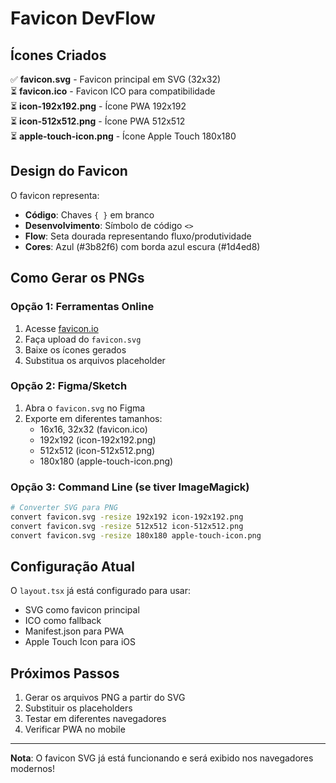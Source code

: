 # Favicon DevFlow

## Ícones Criados

✅ **favicon.svg** - Favicon principal em SVG (32x32)  
⏳ **favicon.ico** - Favicon ICO para compatibilidade  
⏳ **icon-192x192.png** - Ícone PWA 192x192  
⏳ **icon-512x512.png** - Ícone PWA 512x512  
⏳ **apple-touch-icon.png** - Ícone Apple Touch 180x180  

## Design do Favicon

O favicon representa:
- **Código**: Chaves `{ }` em branco
- **Desenvolvimento**: Símbolo de código `<>` 
- **Flow**: Seta dourada representando fluxo/produtividade
- **Cores**: Azul (#3b82f6) com borda azul escura (#1d4ed8)

## Como Gerar os PNGs

### Opção 1: Ferramentas Online
1. Acesse [favicon.io](https://favicon.io/favicon-converter/)
2. Faça upload do `favicon.svg`
3. Baixe os ícones gerados
4. Substitua os arquivos placeholder

### Opção 2: Figma/Sketch
1. Abra o `favicon.svg` no Figma
2. Exporte em diferentes tamanhos:
   - 16x16, 32x32 (favicon.ico)
   - 192x192 (icon-192x192.png)
   - 512x512 (icon-512x512.png)
   - 180x180 (apple-touch-icon.png)

### Opção 3: Command Line (se tiver ImageMagick)
```bash
# Converter SVG para PNG
convert favicon.svg -resize 192x192 icon-192x192.png
convert favicon.svg -resize 512x512 icon-512x512.png
convert favicon.svg -resize 180x180 apple-touch-icon.png
```

## Configuração Atual

O `layout.tsx` já está configurado para usar:
- SVG como favicon principal
- ICO como fallback
- Manifest.json para PWA
- Apple Touch Icon para iOS

## Próximos Passos

1. Gerar os arquivos PNG a partir do SVG
2. Substituir os placeholders
3. Testar em diferentes navegadores
4. Verificar PWA no mobile

---

**Nota**: O favicon SVG já está funcionando e será exibido nos navegadores modernos! 